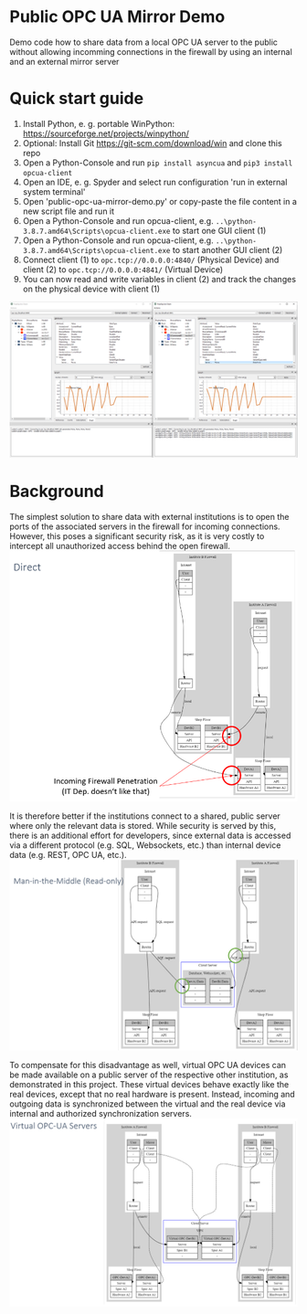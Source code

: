 # Public OPC UA Mirror Demo

Demo code how to share data from a local OPC UA server to the public without allowing incomming connections in the firewall by using an internal and an external mirror server

# Quick start guide

1. Install Python, e. g. portable WinPython: https://sourceforge.net/projects/winpython/
2. Optional: Install Git https://git-scm.com/download/win and clone this repo
3. Open a Python-Console and run `pip install asyncua` and `pip3 install opcua-client`
4. Open an IDE, e. g. Spyder and select run configuration 'run in external system terminal'
5. Open 'public-opc-ua-mirror-demo.py' or copy-paste the file content in a new script file and run it
6. Open a Python-Console and run opcua-client, e.g. `..\python-3.8.7.amd64\Scripts\opcua-client.exe` to start one GUI client (1)
7. Open a Python-Console and run opcua-client, e.g. `..\python-3.8.7.amd64\Scripts\opcua-client.exe` to start another GUI client (2)
8. Connect client (1) to `opc.tcp://0.0.0.0:4840/` (Physical Device) and client (2) to `opc.tcp://0.0.0.0:4841/` (Virtual Device)
9. You can now read and write variables in client (2) and track the changes on the physical device with client (1)

![GUIs with connected clients](docs/GUI_demo.PNG)


# Background

The simplest solution to share data with external institutions is to open the ports of the associated servers in the firewall for incoming connections. However, this poses a significant security risk, as it is very costly to intercept all unauthorized access behind the open firewall.
![Direct Data Exchange](docs/network_scheme_direct.PNG)

It is therefore better if the institutions connect to a shared, public server where only the relevant data is stored. While security is served by this, there is an additional effort for developers, since external data is accessed via a different protocol (e.g. SQL, Websockets, etc.) than internal device data (e.g. REST, OPC UA, etc.).
![Man-in-the-Middle](docs/network_scheme_man-in-the-middle.PNG)

To compensate for this disadvantage as well, virtual OPC UA devices can be made available on a public server of the respective other institution, as demonstrated in this project. These virtual devices behave exactly like the real devices, except that no real hardware is present. Instead, incoming and outgoing data is synchronized between the virtual and the real device via internal and authorized synchronization servers.
![Virtual OPC UA Devices](docs/network_scheme_virtual-opc-ua-server.PNG)



